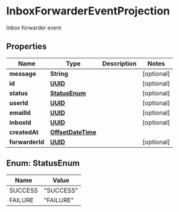 

# InboxForwarderEventProjection

Inbox forwarder event
## Properties

Name | Type | Description | Notes
------------ | ------------- | ------------- | -------------
**message** | **String** |  |  [optional]
**id** | [**UUID**](UUID) |  |  [optional]
**status** | [**StatusEnum**](#StatusEnum) |  |  [optional]
**userId** | [**UUID**](UUID) |  |  [optional]
**emailId** | [**UUID**](UUID) |  |  [optional]
**inboxId** | [**UUID**](UUID) |  |  [optional]
**createdAt** | [**OffsetDateTime**](OffsetDateTime) |  | 
**forwarderId** | [**UUID**](UUID) |  |  [optional]



## Enum: StatusEnum

Name | Value
---- | -----
SUCCESS | &quot;SUCCESS&quot;
FAILURE | &quot;FAILURE&quot;



